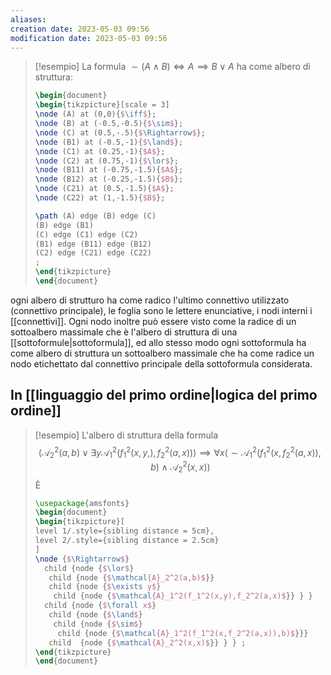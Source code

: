```yaml
---
aliases: 
creation date: 2023-05-03 09:56
modification date: 2023-05-03 09:56
---
```


>[!esempio]
>La formula $\sim (A \land B) \iff A \implies B \lor A$ ha come albero di struttura:
>
>```tikz
>\begin{document}
>\begin{tikzpicture}[scale = 3]
> \node (A) at (0,0){$\iff$};
> \node (B) at (-0.5,-0.5){$\sim$};
> \node (C) at (0.5,-.5){$\Rightarrow$};
> \node (B1) at (-0.5,-1){$\land$};
> \node (C1) at (0.25,-1){$A$};
> \node (C2) at (0.75,-1){$\lor$};
> \node (B11) at (-0.75,-1.5){$A$};
> \node (B12) at (-0.25,-1.5){$B$};
> \node (C21) at (0.5,-1.5){$A$};
> \node (C22) at (1,-1.5){$B$};
>
>\path (A) edge (B) edge (C)
> (B) edge (B1)
> (C) edge (C1) edge (C2)
> (B1) edge (B11) edge (B12)
> (C2) edge (C21) edge (C22)
> ;
>\end{tikzpicture}
>\end{document}
>```

ogni albero di strutturo ha come radico l'ultimo connettivo utilizzato (connettivo principale), le foglia sono le lettere enunciative, i nodi interni i [[connettivi]].
Ogni nodo inoltre può essere visto come la radice di un sottoalbero massimale che è l'albero di struttura di una [[sottoformule|sottoformula]], ed allo stesso modo ogni sottoformula ha come albero di struttura un sottoalbero massimale che ha come radice un nodo etichettato dal connettivo principale della sottoformula considerata.


## In [[linguaggio del primo ordine|logica del primo ordine]]

> [!esempio]
> L'albero di struttura della formula
> $$ (\mathcal{A}_{2}^2(a,b)\lor \exists y \mathcal{A}_{1}^2(f_{1}^2(x,y,),f_{2}^2(a,x))) \implies \forall x(\sim \mathcal{A}_{1}^2(f_{1}^2(x,f_{2}^2(a,x)),b)\land \mathcal{A}_{2}^2(x,x)) $$
> È
> ```tikz
> \usepackage{amsfonts}
> \begin{document}
> \begin{tikzpicture}[
> level 1/.style={sibling distance = 5cm},
> level 2/.style={sibling distance = 2.5cm}
> ]
> \node {$\Rightarrow$}
> 	child {node {$\lor$}
> 	 child {node {$\mathcal{A}_2^2(a,b)$}}
> 	 child {node {$\exists y$}
> 	  child {node {$\mathcal{A}_1^2(f_1^2(x,y),f_2^2(a,x)$}} } }
> 	child {node {$\forall x$}
> 	 child {node {$\land$}
> 	  child {node {$\sim$}
> 	   child {node {$\mathcal{A}_1^2(f_1^2(x,f_2^2(a,x)),b)$}}} 
> 	 child  {node {$\mathcal{A}_2^2(x,x)$}} } } ;
> \end{tikzpicture}
> \end{document}
> ```
> 
